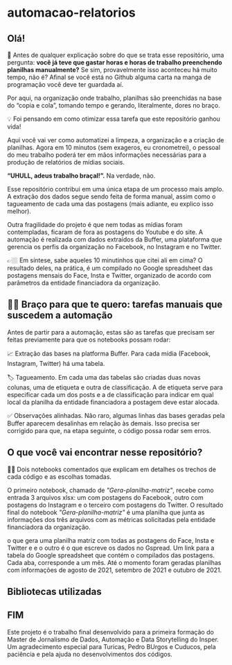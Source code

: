 # automacao-relatorios

## Olá! 

🤔 Antes de qualquer explicação sobre do que se trata esse repositório, uma pergunta: __você já teve que gastar horas e horas de trabalho preenchendo planilhas manualmente?__ 
Se sim, provavelmente isso aconteceu há muito tempo, não é? Afinal se você está no Github alguma carta na manga de programação você deve ter guardada aí.

Por aqui, na organização onde trabalho, planilhas são preenchidas na base do “copia e cola”, tomando tempo e gerando, literalmente, dores no braço.

💡 Foi pensando em como otimizar essa tarefa que este repositório ganhou vida! 

Aqui você vai ver como automatizei a limpeza, a organização e a criação de planilhas. Agora em 10 minutos (sem exageros, eu cronometrei), o pessoal do meu trabalho poderá ter em mãos informações necessárias para a produção de relatórios de mídias sociais. 

__“UHULL, adeus trabalho braçal!”.__ Na verdade, não.

Esse repositório contribui em uma única etapa de um processo mais amplo. A extração dos dados segue sendo feita de forma manual, assim como o tagueamento de cada uma das postagens (mais adiante, eu explico isso melhor). 

Outra fragilidade do projeto é que nem todas as mídias foram contempladas, ficaram de fora as postagens do Youtube e do site. A automação é realizada com dados extraídos da Buffer, uma plataforma que gerencia os perfis da organização no Facebook, no Instagram e no Twitter.

👉🏼 Em síntese, sabe aqueles 10 minutinhos que citei ali em cima? O resultado deles, na prática, é um compilado no Google spreadsheet das postagens mensais do Face, Insta e Twitter, organizado de acordo com parâmetros da entidade financiadora da organização. 

## 💪🏼 Braço para que te quero: tarefas manuais que suscedem a automação 

Antes de partir para a automação, estas são as tarefas que precisam ser feitas previamente para que os notebooks possam rodar:

📈 Extração das bases na platforma Buffer. Para cada mídia (Facebook, Instagram, Twitter) há uma tabela.

🏷 Tagueamento. Em cada uma das tabelas são criadas duas novas colunas, uma de etiqueta e outra de classificação. A de etiqueta serve para especificar cada um dos posts e a de classificação para indicar em qual local da planilha da entidade financiadora a postagem deve estar alocada.

✅ Observações alinhadas. Não raro, algumas linhas das bases geradas pela Buffer aparecem desalinhas em relação às demais. Isso precisa ser corrigido para que, na etapa seguinte, o código possa rodar sem erros. 


## O que você vai encontrar nesse repositório?

✌🏼 Dois notebooks comentados que explicam em detalhes os trechos de cada código e as escolhas tomadas. 

O primeiro notebook, chamado de *"Gera-planilha-matriz"*, recebe como entrada 3 arquivos xlsx: um com postagens do Facebook, outro com postagens do Instagram e o terceiro com postagens do Twitter. O resultado final do notebook *"Gera-planilha-matriz"* é uma planilha que junta as informações dos três arquivos com as métricas solicitadas pela entidade financiadora da organização. 


o que gera uma planilha matriz com todas as postagens do Face, Insta e Twitter e e o outro é o que escreve os dados no Gspread.
Um link para a tabela do Google spreadsheet que contém o compilados das postagens. Cada aba, corresponde a um mês. Até o momento foram geradas planilhas com informações de agosto de 2021, setembro de 2021 e outubro de 2021. 


## Bibliotecas utilizadas

## FIM

Este projeto é o trabalho final desenvolvido para a primeira formação do Master de Jornalismo de Dados, Automação e Data Storytelling do Insper. Um agradecimento especial para Turicas, Pedro BUrgos e Cuducos, pela paciência e pela ajuda no desenvolvimentos dos códigos. 

